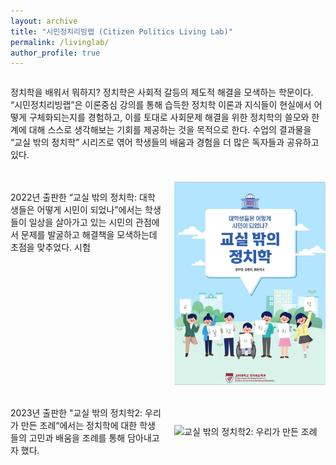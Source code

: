 ```yaml
---
layout: archive
title: "시민정치리빙랩 (Citizen Politics Living Lab)"
permalink: /livinglab/
author_profile: true
---
```



<html lang="ko">
<head>
    <meta charset="UTF-8">
    <meta name="viewport" content="width=device-width, initial-scale=1.0">
    <title>정치학 소개</title>
    <style>
        .container {
            display: flex;
            flex-direction: column;
        }
        .single-column {
            margin-bottom: 20px;
        }
        .two-column {
            display: flex;
            margin-bottom: 20px;
        }
        .text {
            flex: 1;
            margin-right: 20px;
        }
        .image {
            flex: 1;
            display: flex;
            align-items: center;
        }
        .image img {
            width: 100%;
            max-width: 300px;
        }
    </style>
</head>
<body>
    <div class="container">
        <div class="single-column">
            <p>정치학을 배워서 뭐하지? 정치학은 사회적 갈등의 제도적 해결을 모색하는 학문이다. “시민정치리빙랩”은 이론중심 강의를 통해 습득한 정치학 이론과 지식들이 현실에서 어떻게 구체화되는지를 경험하고, 이를 토대로 사회문제 해결을 위한 정치학의 쓸모와 한계에 대해 스스로 생각해보는 기회를 제공하는 것을 목적으로 한다. 수업의 결과물을 “교실 밖의 정치학” 시리즈로 엮어 학생들의 배움과 경험을 더 많은 독자들과 공유하고 있다.</p>
        </div>
        <div class="two-column">
            <div class="text">
                <p>2022년 출판한 “교실 밖의 정치학: 대학생들은 어떻게 시민이 되었나”에서는 학생들이 일상을 살아가고 있는 시민의 관점에서 문제를 발굴하고 해결책을 모색하는데 초점을 맞추었다. 시험 </p>
            </div>
            <div class="image">
                <img src="images/outside2022.png" alt="교실 밖의 정치학: 대학생들은 어떻게 시민이 되었나">
            </div>
        </div>
        <div class="two-column">
            <div class="text">
                <p>2023년 출판한 "교실 밖의 정치학2: 우리가 만든 조례“에서는 정치학에 대한 학생들의 고민과 배움을 조례를 통해 담아내고자 했다.</p>
            </div>
            <div class="image">
                <img src="path/to/2023_book_image.jpg" alt="교실 밖의 정치학2: 우리가 만든 조례">
            </div>
        </div>
    </div>
</body>
</html>